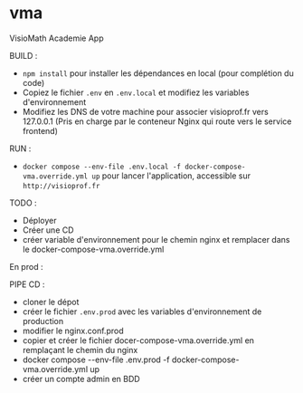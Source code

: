 # vma
VisioMath Academie App

BUILD : 

- `npm install` pour installer les dépendances en local (pour complétion du code)
- Copiez le fichier `.env` en `.env.local` et modifiez les variables d'environnement
- Modifiez les DNS de votre machine pour associer visioprof.fr vers 127.0.0.1 (Pris en charge par le conteneur Nginx qui route vers le service frontend)

RUN : 

- `docker compose --env-file .env.local -f docker-compose-vma.override.yml up` pour lancer l'application, accessible sur `http://visioprof.fr` 

TODO :
- Déployer
- Créer une CD
- créer variable d'environnement pour le chemin nginx et remplacer dans le docker-compose-vma.override.yml

En prod : 

PIPE CD :

- cloner le dépot
- créer le fichier `.env.prod` avec les variables d'environnement de production
- modifier le nginx.conf.prod
- copier et créer le fichier docer-compose-vma.override.yml en remplaçant le chemin du nginx 
- docker compose --env-file .env.prod -f docker-compose-vma.override.yml up
- créer un compte admin en BDD